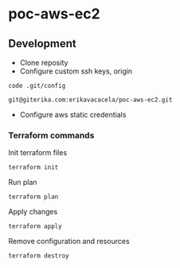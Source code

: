 # poc-aws-ec2

## Development

* Clone reposity
* Configure custom ssh keys, origin
```
code .git/config

git@giterika.com:erikavacacela/poc-aws-ec2.git
```

* Configure aws static credentials


### Terraform commands

Init terraform files

```
terraform init
```

Run plan

```
terraform plan
```

Apply changes

```
terraform apply 
```

Remove configuration and resources

```
terraform destroy
```